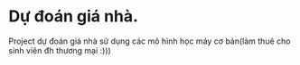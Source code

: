 # Dự đoán giá nhà.
Project dự đoán giá nhà sử dụng các mô hình học máy cơ bản(làm thuê cho sinh viên đh thương mại :)))

